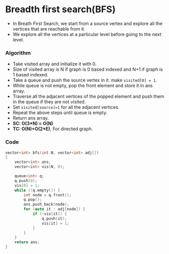 # Breadth first search(BFS)

-   In Breath First Search, we start from a source vertex and explore all the vertices that are reachable from it.
-   We explore all the vertices at a particular level before going to the next level.

### Algorithm

-   Take visited array and initialize it with 0.
-   Size of visited array is N if graph is 0 based indexed and N+1 if graph is 1 based indexed.
-   Take a queue and push the source vertex in it. make `visited[0] = 1`.
-   While queue is not empty, pop the front element and store it in ans array.
-   Traverse all the adjacent vertices of the popped element and push them in the queue if they are not visited.
-   Set `visited[source]=1` for all the adjacent vertices.
-   Repeat the above steps until queue is empty.
-   Return ans array.
-   **SC: O(3\*N) = O(N)**
-   **TC: O(N)+O(2\*E)**, For directed graph.

### Code

```cpp
vector<int> bfs(int N, vector<int> adj[])
{
    vector<int> ans;
    vector<int> vis(N, 0);

    queue<int> q;
    q.push(0);
    vis[0] = 1;
    while (!q.empty()) {
        int node = q.front();
        q.pop();
        ans.push_back(node);
        for (auto it : adj[node]) {
            if (!vis[it]) {
                q.push(it);
                vis[it] = 1;
            }
        }
    }
    return ans;
}
```
